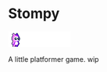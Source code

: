 # Stompy


<img src="https://raw.githubusercontent.com/timo-cmd/Stompy/master/assets/Pink_Monster_Idle_4-1.png.png" align="center"></img>
<br></br>
A little platformer game. wip
